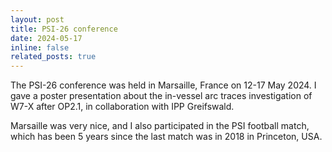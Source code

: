 ```yaml
---
layout: post
title: PSI-26 conference
date: 2024-05-17 
inline: false
related_posts: true
---
```


<!-- 줄바꿈: 문장 뒤에 스페이스 두번 -->
<!-- 문단 바꿈: 엔터 두번 -->

The PSI-26 conference was held in Marsaille, France on 12-17 May 2024. I gave a poster presentation about the in-vessel arc traces investigation of W7-X after OP2.1, in collaboration with IPP Greifswald.

Marsaille was very nice, and I also participated in the PSI football match, which has been 5 years since the last match was in 2018 in Princeton, USA.